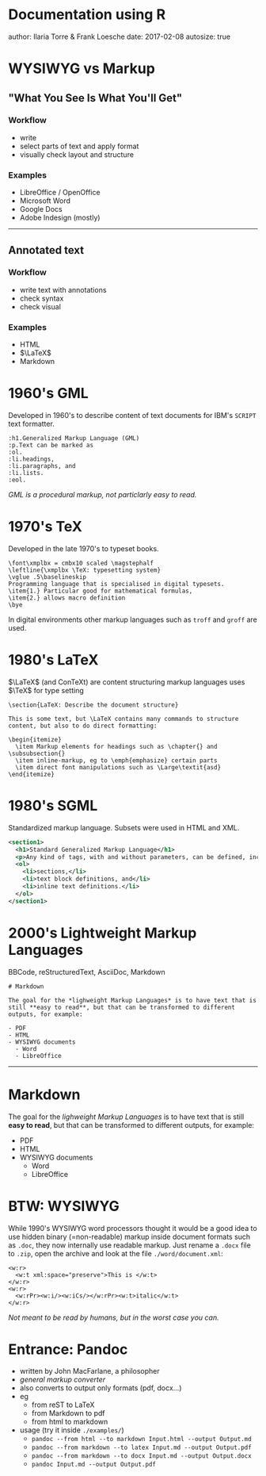 Documentation using R
========================================================
author: Ilaria Torre & Frank Loesche
date: 2017-02-08
autosize: true



WYSIWYG vs Markup
========================================================

## "What You See Is What You'll Get"

### Workflow

- write
- select parts of text and apply format
- visually check layout and structure

### Examples

- LibreOffice / OpenOffice
- Microsoft Word
- Google Docs
- Adobe Indesign (mostly)

***

## Annotated text

### Workflow

- write text with annotations
- check syntax
- check visual

### Examples

- HTML
- $\LaTeX$
- Markdown


1960's GML 
==========

Developed in 1960's to describe content of text documents for IBM's `SCRIPT` text formatter.


```gml
:h1.Generalized Markup Language (GML)
:p.Text can be marked as
:ol.
:li.headings,
:li.paragraphs, and
:li.lists.
:eol.
```

*GML is a procedural markup, not particlarly easy to read.*

1970's TeX
=============

Developed in the late 1970's to typeset books.


~~~
\font\xmplbx = cmbx10 scaled \magstephalf
\leftline{\xmplbx \TeX: typesetting system}
\vglue .5\baselineskip
Programming language that is specialised in digital typesets.
\item{1.} Particular good for mathematical formulas,
\item{2.} allows macro definition
\bye
~~~

In digital environments other markup languages such as `troff` and `groff` are used.


1980's LaTeX
============

$\LaTeX$ (and ConTeXt) are content structuring markup languages uses $\TeX$ for type setting

~~~
\section{LaTeX: Describe the document structure}

This is some text, but \LaTeX contains many commands to structure content, but also to do direct formatting:

\begin{itemize}
  \item Markup elements for headings such as \chapter{} and \subsubsection{}
  \item inline-markup, eg to \emph{emphasize} certain parts
  \item direct font manipulations such as \Large\textit{asd}
\end{itemize}
~~~


1980's SGML
===========

Standardized markup language. Subsets were used in HTML and XML.


```xml
<section1>
  <h1>Standard Generalized Markup Language</h1>
  <p>Any kind of tags, with and without parameters, can be defined, including</p>
  <ol>
    <li>sections,</li>
    <li>text block definitions, and</li>
    <li>inline text definitions.</li>
  </ol>
</section1>
```


2000's Lightweight Markup Languages 
===================================

BBCode, reStructuredText, AsciiDoc, Markdown

~~~~~~~~~
# Markdown

The goal for the *lighweight Markup Languages* is to have text that is still **easy to read**, but that can be transformed to different outputs, for example:

- PDF
- HTML
- WYSIWYG documents
  - Word
  - LibreOffice
~~~~~~~~~

*** 

# Markdown

The goal for the *lighweight Markup Languages* is to have text that is still **easy to read**, but that can be transformed to different outputs, for example:

- PDF
- HTML
- WYSIWYG documents
  - Word
  - LibreOffice


BTW: WYSIWYG
============

While 1990's WYSIWYG word processors thought it would be a good idea to use hidden binary (=non-readable) markup inside document formats such as `.doc`, they now internally use readable markup. Just rename a `.docx` file to `.zip`, open the archive and look at the file `./word/document.xml`:

~~~
<w:r>
  <w:t xml:space="preserve">This is </w:t>
</w:r>
<w:r>
  <w:rPr><w:i/><w:iCs/></w:rPr><w:t>italic</w:t>
</w:r>
~~~

*Not meant to be read by humans, but in the worst case you can.*

Entrance: Pandoc
================

- written by John MacFarlane, a philosopher
- *general markup converter*
- also converts to output only formats (pdf, docx...)
- eg
  - from reST to LaTeX
  - from Markdown to pdf
  - from html to markdown
- usage (try it inside `./examples/`)
  - `pandoc --from html --to markdown Input.html --output Output.md`
  - `pandoc --from markdown --to latex Input.md --output Output.pdf`
  - `pandoc --from markdown --to docx Input.md --output Output.docx`
  - `pandoc Input.md --output Output.pdf`
